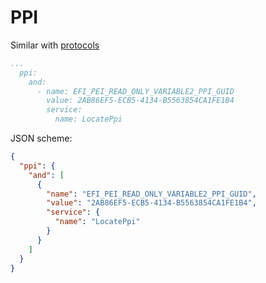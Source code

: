 # PPI

Similar with [protocols](./protocols.md)

```yaml
...
  ppi:
    and:
      - name: EFI_PEI_READ_ONLY_VARIABLE2_PPI_GUID
        value: 2AB86EF5-ECB5-4134-B5563854CA1FE1B4
        service:
          name: LocatePpi
```

JSON scheme:

```json
{
  "ppi": {
    "and": [
      {
        "name": "EFI_PEI_READ_ONLY_VARIABLE2_PPI_GUID",
        "value": "2AB86EF5-ECB5-4134-B5563854CA1FE1B4",
        "service": {
          "name": "LocatePpi"
        }
      }
    ]
  }
}
```
